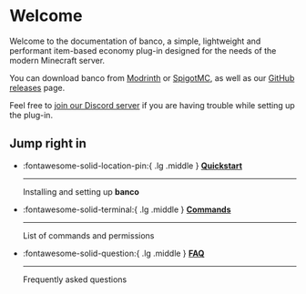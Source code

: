 # Welcome

Welcome to the documentation of banco, a simple, lightweight and performant item-based economy plug-in designed for the needs of the modern Minecraft server.

You can download banco from [Modrinth](https://modrinth.com/plugin/banco) or [SpigotMC](https://www.spigotmc.org/resources/banco-1-20-1-21-item-based-economy.118393/), as well as our [GitHub releases](https://github.com/myth-MC/banco/releases) page.

Feel free to [join our Discord server](https://discord.gg/bpkwdzREcR) if you are having trouble while setting up the plug-in.

## Jump right in

<div class="grid cards" markdown>

-   :fontawesome-solid-location-pin:{ .lg .middle } __[Quickstart]__ 

    ---

    Installing and setting up **banco**

-   :fontawesome-solid-terminal:{ .lg .middle } __[Commands]__ 

    ---
    
    List of commands and permissions

-   :fontawesome-solid-question:{ .lg .middle } __[FAQ]__

    ---

    Frequently asked questions

</div>

  [Quickstart]: getting-started/index.md
  [Commands]: getting-started/commands.md
  [FAQ]: getting-started/faq.md
